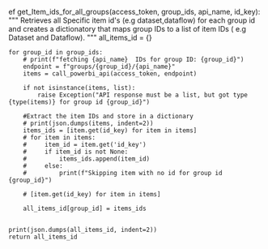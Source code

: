 ef get_Item_ids_for_all_groups(access_token, group_ids, api_name, id_key):
    """
    Retrieves all Specific item id's (e.g dataset,dataflow) for each group id
    and creates a dictionatory that maps  group IDs to a list of item IDs ( e.g Dataset and Dataflow).
    """
    all_items_id = {}

    for group_id in group_ids:
        # print(f"fetching {api_name}  IDs for group ID: {group_id}")
        endpoint = f"groups/{group_id}/{api_name}"
        items = call_powerbi_api(access_token, endpoint)

        if not isinstance(items, list):
            raise Exception("API response must be a list, but got type {type(items)} for group id {group_id}")

        #Extract the item IDs and store in a dictionary
        # print(json.dumps(items, indent=2))
        items_ids = [item.get(id_key) for item in items]
        # for item in items:
        #     item_id = item.get('id_key')
        #     if item_id is not None:
        #         items_ids.append(item_id)
        #     else:
        #         print(f"Skipping item with no id for group id {group_id}")

        # [item.get(id_key) for item in items]

        all_items_id[group_id] = items_ids

    
    print(json.dumps(all_items_id, indent=2))
    return all_items_id
    
    
